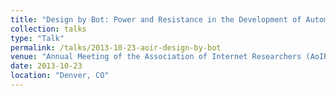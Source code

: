 ```yaml
---
title: "Design by Bot: Power and Resistance in the Development of Automated Software Agents"
collection: talks
type: "Talk"
permalink: /talks/2013-10-23-aoir-design-by-bot
venue: "Annual Meeting of the Association of Internet Researchers (AoIR)"
date: 2013-10-23
location: "Denver, CO"
---
```

